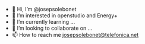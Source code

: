 - 👋 Hi, I’m @josepsolebonet
- 👀 I’m interested in openstudio and Energy+
- 🌱 I’m currently learning ...
- 💞️ I’m looking to collaborate on ...
- 📫 How to reach me josepsolebonet@telefonica.net

<!---
josepsolebonet/josepsolebonet is a ✨ special ✨ repository because its `README.md` (this file) appears on your GitHub profile.
You can click the Preview link to take a look at your changes.
--->

